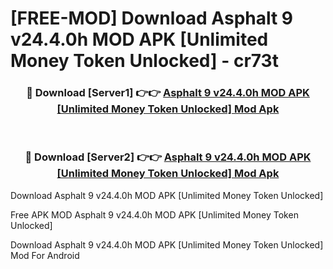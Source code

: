 # [FREE-MOD] Download Asphalt 9 v24.4.0h MOD APK [Unlimited Money Token Unlocked] - cr73t


<div align="center">
<h3>🔴 Download [Server1] 👉👉 <a href="https://apk-comot.site?title=Asphalt_9_v24.4.0h_MOD_APK_[Unlimited_Money_Token_Unlocked]">Asphalt 9 v24.4.0h MOD APK [Unlimited Money Token Unlocked] Mod Apk</a></h3><br>

<h3>🔴 Download [Server2] 👉👉 <a href="https://apk-comot.site?title=Asphalt_9_v24.4.0h_MOD_APK_[Unlimited_Money_Token_Unlocked]">Asphalt 9 v24.4.0h MOD APK [Unlimited Money Token Unlocked] Mod Apk</a></h3>
</div>



Download Asphalt 9 v24.4.0h MOD APK [Unlimited Money Token Unlocked] 

Free APK MOD Asphalt 9 v24.4.0h MOD APK [Unlimited Money Token Unlocked] 

Download Asphalt 9 v24.4.0h MOD APK [Unlimited Money Token Unlocked] Mod For Android
